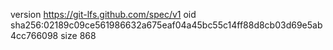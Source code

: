 version https://git-lfs.github.com/spec/v1
oid sha256:02189c09ce561986632a675eaf04a45bc55c14ff88d8cb03d69e5ab4cc766098
size 868
